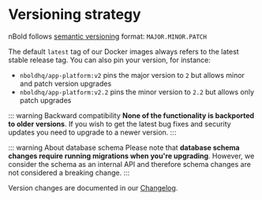 # Versioning strategy

nBold follows [semantic versioning](https://semver.org/) format: `MAJOR.MINOR.PATCH`

The default `latest` tag of our Docker images always refers to the latest stable release tag. You can also pin your version, for instance:
* `nboldhq/app-platform:v2` pins the major version to `2` but allows minor and patch version upgrades
* `nboldhq/app-platform:v2.2` pins the minor version to `2.2` but allows only patch upgrades

::: warning Backward compatibility
**None of the functionality is backported to older versions**. If you wish to get the latest bug fixes and security updates you need to upgrade to a newer version.
:::

::: warning About database schema
Please note that **database schema changes require running migrations when you're upgrading**. However, we consider the schema
as an internal API and therefore schema changes are not considered a breaking change.
:::

Version changes are documented in our [Changelog](https://assets.nbold.io/CHANGELOG).
